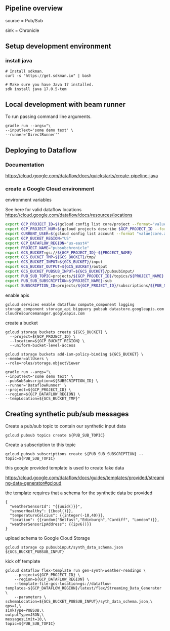 ## Pipeline overview

source = Pub/Sub

sink = Chronicle

## Setup development environment

### install java

```shell
# Install sdkman.
curl -s "https://get.sdkman.io" | bash

# Make sure you have Java 17 installed.
sdk install java 17.0.5-tem
```

## Local development with beam runner

To run passing command line arguments.

```shell
gradle run --args="\
--inputText='some demo text' \
--runner='DirectRunner'"
```

## Deploying to Dataflow

### Documentation

https://cloud.google.com/dataflow/docs/quickstarts/create-pipeline-java

### create a Google Cloud environment

environment variables 

See here for valid dataflow locations
https://cloud.google.com/dataflow/docs/resources/locations

```sh
export GCP_PROJECT_ID=$(gcloud config list core/project --format="value(core.project)")
export GCP_PROJECT_NUM=$(gcloud projects describe $GCP_PROJECT_ID --format="value(projectNumber)")
export CURRENT_USER=$(gcloud config list account --format "value(core.account)")
export GCP_BUCKET_REGION="US"
export GCP_DATAFLOW_REGION="us-east4"
export PROJECT_NAME="pubsubchronicle"
export GCS_BUCKET=gs://${GCP_PROJECT_ID}-${PROJECT_NAME}
export GCS_BUCKET_TMP=${GCS_BUCKET}/tmp/
export GCS_BUCKET_INPUT=${GCS_BUCKET}/input
export GCS_BUCKET_OUTPUT=${GCS_BUCKET}/output
export GCS_BUCKET_PUBSUB_INPUT=${GCS_BUCKET}/pubsubinput/
export PUB_SUB_TOPIC=projects/${GCP_PROJECT_ID}/topics/${PROJECT_NAME}
export PUB_SUB_SUBSCRIPTION=${PROJECT_NAME}-sub
export SUBSCRIPTION_ID=projects/${GCP_PROJECT_ID}/subscriptions/${PUB_SUB_SUBSCRIPTION}
```

enable apis
```shell
gcloud services enable dataflow compute_component logging storage_component storage_api bigquery pubsub datastore.googleapis.com cloudresourcemanager.googleapis.com
```

create a bucket
```shell
gcloud storage buckets create ${GCS_BUCKET} \
  --project=${GCP_PROJECT_ID} \
  --location=${GCP_BUCKET_REGION} \
  --uniform-bucket-level-access

gcloud storage buckets add-iam-policy-binding ${GCS_BUCKET} \
--member=allUsers \
--role=roles/storage.objectViewer

```

```shell
gradle run --args="\
--inputText='some demo text' \
--pubSubSubscription=${SUBSCRIPTION_ID} \
--runner='DataflowRunner' \
--project=${GCP_PROJECT_ID} \
--region=${GCP_DATAFLOW_REGION} \
--tempLocation=${GCS_BUCKET_TMP}"
```

## Creating synthetic pub/sub messages

Create a pub/sub topic to contain our synthetic input data
```shell
gcloud pubsub topics create ${PUB_SUB_TOPIC}
```

Create a subscription to this topic
```shell
gcloud pubsub subscriptions create ${PUB_SUB_SUBSCRIPTION} --topic=${PUB_SUB_TOPIC}
```


this google provided template is used to create fake data

https://cloud.google.com/dataflow/docs/guides/templates/provided/streaming-data-generator#gcloud

the template requires that a schema for the synthetic data be provided

```shell
{
  "weatherSensorId": "{{uuid()}}",
  "sensorHealthy": {{bool()}},
  "temperatureCelcius": {{integer(-10,40)}},
  "location": {{random("Belfast","Edinburgh","Cardiff", "London")}},
  "weatherSensorIpAddress": {{ipv6()}}
}
```
upload schema to Google Cloud Storage

```shell
gcloud storage cp pubsubinput/synth_data_schema.json ${GCS_BUCKET_PUBSUB_INPUT}

```

kick off template
```shell
gcloud dataflow flex-template run gen-synth-weather-readings \
    --project=${GCP_PROJECT_ID} \
    --region=${GCP_DATAFLOW_REGION} \
    --template-file-gcs-location=gs://dataflow-templates-${GCP_DATAFLOW_REGION}/latest/flex/Streaming_Data_Generator \
    --parameters \
schemaLocation=${GCS_BUCKET_PUBSUB_INPUT}/syth_data_schema.json,\
qps=1,\
sinkType=PUBSUB,\
outputType=JSON,\
messagesLimit=10,\
topic=${PUB_SUB_TOPIC}
```